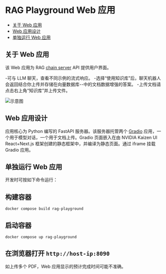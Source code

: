 <!--
  SPDX-FileCopyrightText: Copyright (c) 2023 NVIDIA CORPORATION & AFFILIATES. All rights reserved.
  SPDX-License-Identifier: Apache-2.0
-->

# RAG Playground Web 应用

<!-- TOC -->

* [关于 Web 应用](#关于-web-应用)
* [Web 应用设计](#web-应用设计)
* [单独运行 Web 应用](#单独运行-web-应用)

<!-- /TOC -->

## 关于 Web 应用

该 Web 应用为 RAG [chain server](./chain-server.md) API 提供用户界面。

-可与 LLM 聊天，查看不同示例的流式响应。
-选择“使用知识库”后，聊天机器人会返回结合你上传并存储在向量数据库--中的文档数据增强的答案。
-上传文档请点击右上角“知识库”并上传文件。

![示意图](images/image4.jpg)

## Web 应用设计

应用核心为 Python 编写的 FastAPI 服务器。该服务器托管两个 [Gradio](https://www.gradio.app/) 应用，一个用于模型对话，一个用于文档上传。Gradio 页面嵌入在由 NVIDIA Kaizen UI React+Next.js 框架创建的静态框架中，并编译为静态页面。通过 iframe 挂载 Gradio 应用。

## 单独运行 Web 应用

开发时可按如下命令运行：

## 构建容器

  ```console
  docker compose build rag-playground
  ```

## 启动容器

  ```console
  docker compose up rag-playground
  ```

## 在浏览器打开 ``http://host-ip:8090``

如上传多个 PDF，Web 应用显示的预计完成时间可能不准确。
